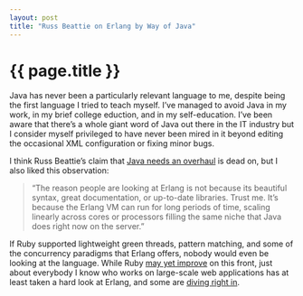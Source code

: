 ```yaml
---
layout: post
title: "Russ Beattie on Erlang by Way of Java"
---
```


{{ page.title }}
================

Java has never been a particularly relevant language to me, despite being the first language I tried to teach myself. I’ve managed to avoid Java in my work, in my brief college eduction, and in my self-education. I’ve been aware that there’s a whole giant word of Java out there in the IT industry but I consider myself privileged to have never been mired in it beyond editing the occasional XML configuration or fixing minor bugs.

I think Russ Beattie’s claim that [Java needs an overhaul](http://www.russellbeattie.com/blog/java-needs-an-overhaul) is dead on, but I also liked this observation:

> “The reason people are looking at Erlang is not because its beautiful syntax, great documentation, or up-to-date libraries. Trust me. It’s because the Erlang VM can run for long periods of time, scaling linearly across cores or processors filling the same niche that Java does right now on the server.”

If Ruby supported lightweight green threads, pattern matching, and some of the concurrency paradigms that Erlang offers, nobody would even be looking at the language. While Ruby [may yet improve](http://www.infoq.com/news/2007/08/ruby-1-9-fibers) on this front, just about everybody I know who works on large-scale web applications has at least taken a hard look at Erlang, and some are [diving right in](http://www.postneo.com/2007/08/26/there-is-an-erlang-community-its-just-smaller-than-youre-used-to).
